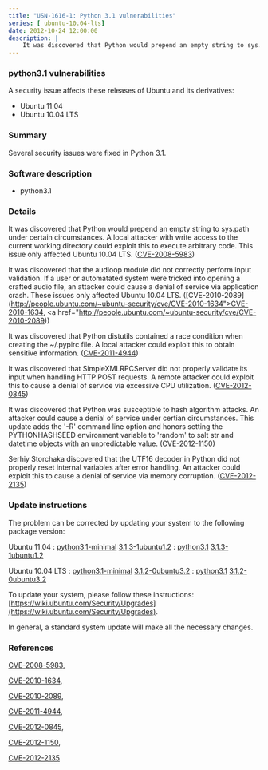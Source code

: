 ```yaml
---
title: "USN-1616-1: Python 3.1 vulnerabilities"
series: [ ubuntu-10.04-lts]
date: 2012-10-24 12:00:00
description: |
    It was discovered that Python would prepend an empty string to sys.path under certain circumstances. A local attacker with write access to the current working directory could exploit this to execute arbitrary code. This issue only affected Ubuntu 10.04 LTS. ([CVE-2008-5983](http://people.ubuntu.com/~ubuntu-security/cve/CVE-2008-5983))
--- 
```

 
### python3.1 vulnerabilities

A security issue affects these releases of Ubuntu and its derivatives:

* Ubuntu 11.04
* Ubuntu 10.04 LTS

### Summary

Several security issues were fixed in Python 3.1. 

### Software description

* python3.1 

### Details

It was discovered that Python would prepend an empty string to sys.path under certain circumstances. A local attacker with write access to the current working directory could exploit this to execute arbitrary code. This issue only affected Ubuntu 10.04 LTS. ([CVE-2008-5983](http://people.ubuntu.com/~ubuntu-security/cve/CVE-2008-5983))

It was discovered that the audioop module did not correctly perform input validation. If a user or automatated system were tricked into opening a crafted audio file, an attacker could cause a denial of service via application crash. These issues only affected Ubuntu 10.04 LTS. ([CVE-2010-2089](http://people.ubuntu.com/~ubuntu-security/cve/CVE-2010-1634">CVE-2010-1634</a>, <a href="http://people.ubuntu.com/~ubuntu-security/cve/CVE-2010-2089))

It was discovered that Python distutils contained a race condition when creating the ~/.pypirc file. A local attacker could exploit this to obtain sensitive information. ([CVE-2011-4944](http://people.ubuntu.com/~ubuntu-security/cve/CVE-2011-4944))

It was discovered that SimpleXMLRPCServer did not properly validate its input when handling HTTP POST requests. A remote attacker could exploit this to cause a denial of service via excessive CPU utilization. ([CVE-2012-0845](http://people.ubuntu.com/~ubuntu-security/cve/CVE-2012-0845))

It was discovered that Python was susceptible to hash algorithm attacks. An attacker could cause a denial of service under certian circumstances. This update adds the &#39;-R&#39; command line option and honors setting the PYTHONHASHSEED environment variable to &#39;random&#39; to salt str and datetime objects with an unpredictable value. ([CVE-2012-1150](http://people.ubuntu.com/~ubuntu-security/cve/CVE-2012-1150))

Serhiy Storchaka discovered that the UTF16 decoder in Python did not properly reset internal variables after error handling. An attacker could exploit this to cause a denial of service via memory corruption. ([CVE-2012-2135](http://people.ubuntu.com/~ubuntu-security/cve/CVE-2012-2135)) 

### Update instructions

The problem can be corrected by updating your system to the following package version:

Ubuntu 11.04
 : [python3.1-minimal](https://launchpad.net/ubuntu/+source/python3.1) <span> [3.1.3-1ubuntu1.2](https://launchpad.net/ubuntu/+source/python3.1/3.1.3-1ubuntu1.2) </span> 
 : [python3.1](https://launchpad.net/ubuntu/+source/python3.1) <span> [3.1.3-1ubuntu1.2](https://launchpad.net/ubuntu/+source/python3.1/3.1.3-1ubuntu1.2) </span> 

Ubuntu 10.04 LTS
 : [python3.1-minimal](https://launchpad.net/ubuntu/+source/python3.1) <span> [3.1.2-0ubuntu3.2](https://launchpad.net/ubuntu/+source/python3.1/3.1.2-0ubuntu3.2) </span> 
 : [python3.1](https://launchpad.net/ubuntu/+source/python3.1) <span> [3.1.2-0ubuntu3.2](https://launchpad.net/ubuntu/+source/python3.1/3.1.2-0ubuntu3.2) </span> 

To update your system, please follow these instructions: [https://wiki.ubuntu.com/Security/Upgrades](https://wiki.ubuntu.com/Security/Upgrades).

In general, a standard system update will make all the necessary changes. 

### References

 [CVE-2008-5983](http://people.ubuntu.com/~ubuntu-security/cve/CVE-2008-5983), 

 [CVE-2010-1634](http://people.ubuntu.com/~ubuntu-security/cve/CVE-2010-1634), 

 [CVE-2010-2089](http://people.ubuntu.com/~ubuntu-security/cve/CVE-2010-2089), 

 [CVE-2011-4944](http://people.ubuntu.com/~ubuntu-security/cve/CVE-2011-4944), 

 [CVE-2012-0845](http://people.ubuntu.com/~ubuntu-security/cve/CVE-2012-0845), 

 [CVE-2012-1150](http://people.ubuntu.com/~ubuntu-security/cve/CVE-2012-1150), 

 [CVE-2012-2135](http://people.ubuntu.com/~ubuntu-security/cve/CVE-2012-2135)
 

